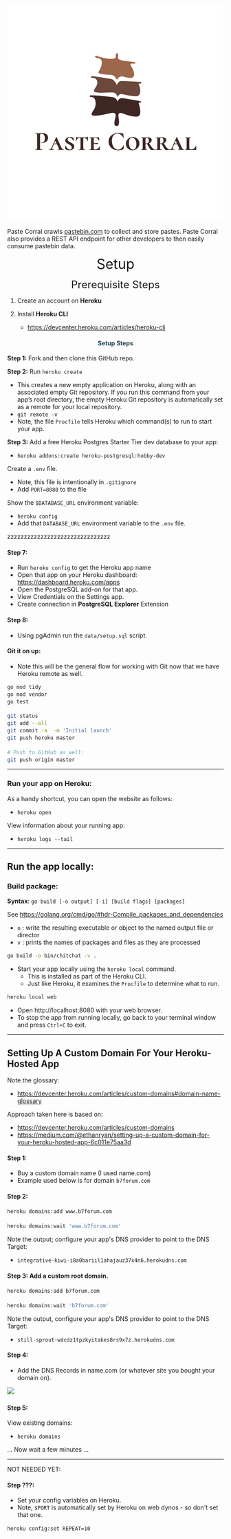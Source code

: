 


<p align="center">  
    <img src=".img/paste-corral-logo.png" alt=""/>
</p>



Paste Corral crawls [pastebin.com](pastebin.com) to collect and store pastes. Paste Corral also provides a REST API endpoint for other developers to then easily consume pastebin data. 


<p align="center">  
    <font size="+3">Setup</font>
</p>


<p align="center">  
    <font size="+2">Prerequisite Steps</font>
</p>

 
1. Create an account on **Heroku**

2. Install **Heroku CLI** 
    - https://devcenter.heroku.com/articles/heroku-cli


<h4 style="text-align: center; color:#264653">
Setup Steps
</h4>

**Step 1:**
Fork and then clone this GitHub repo.


**Step 2:**
Run `heroku create`
- This creates a new empty application on Heroku, along with an associated empty Git repository. If you run this command from your app’s root directory, the empty Heroku Git repository is automatically set as a remote for your local repository.
- `git remote -v`
- Note, the file `Procfile` tells Heroku which command(s) to run to start your app.


**Step 3:**
Add a free Heroku Postgres Starter Tier dev database to your app:
- `heroku addons:create heroku-postgresql:hobby-dev`

Create a `.env` file.
- Note, this file is intentionally in `.gitignore`
- Add `PORT=8080` to the file

Show the `$DATABASE_URL` environment variable:
- `heroku config`
- Add that `DATABASE_URL` environment variable to the `.env` file.




zzzzzzzzzzzzzzzzzzzzzzzzzzzzzzz


#### Step 7:
- Run `heroku config` to get the Heroku app name
- Open that app on your Heroku dashboard: https://dashboard.heroku.com/apps
- Open the PostgreSQL add-on for that app.
- View Credentials on the Settings app.
- Create connection in **PostgreSQL Explorer** Extension

#### Step 8:
- Using pgAdmin run the `data/setup.sql` script.


#### Git it on up:
- Note this will be the general flow for working with Git now that we have Heroku remote as well.

```sh
go mod tidy
go mod vendor
go test

git status
git add --all
git commit -a  -m 'Initial launch'
git push heroku master

# Push to GitHub as well:
git push origin master
```

---

### Run your app on **Heroku**:

As a handy shortcut, you can open the website as follows:
- `heroku open`

View information about your running app:
- `heroku logs --tail`



--- 

## Run the app locally:

### Build package:

**Syntax**: `go build [-o output] [-i] [build flags] [packages]`

See https://golang.org/cmd/go/#hdr-Compile_packages_and_dependencies
- `o` : write the resulting executable or object to the named output file or director
- `v` : prints the names of packages and files as they are processed


```sh
go build -o bin/chitchat -v .
```

- Start your app locally using the `heroku local` command.
    - This is installed as part of the Heroku CLI.
    - Just like Heroku, it examines the `Procfile` to determine what to run.

```sh
heroku local web
```

- Open http://localhost:8080 with your web browser. 
- To stop the app from running locally, go back to your terminal window and press `Ctrl+C` to exit.





---

## Setting Up A Custom Domain For Your Heroku-Hosted App

Note the glossary:
- https://devcenter.heroku.com/articles/custom-domains#domain-name-glossary

Approach taken here is based on:
- https://devcenter.heroku.com/articles/custom-domains
- https://medium.com/@ethanryan/setting-up-a-custom-domain-for-your-heroku-hosted-app-6c011e75aa3d

#### Step 1:
- Buy a custom domain name (I used name.com)
- Example used below is for domain `b7forum.com`

#### Step 2:

```sh
heroku domains:add www.b7forum.com

heroku domains:wait 'www.b7forum.com' 
```

Note the output; configure your app's DNS provider to point to the DNS Target:
- `integrative-kiwi-i8a0bariil1ahajauz37x4n6.herokudns.com`


#### Step 3: Add a custom root domain.

```sh
heroku domains:add b7forum.com

heroku domains:wait 'b7forum.com' 
```

Note the output, configure your app's DNS provider to point to the DNS Target:
- `still-sprout-wdcdz1tpzkyitakes8rs9x7z.herokudns.com`



#### Step 4:
- Add the DNS Records in name.com (or whatever site you bought your domain on).

![](docs/dns.png)


#### Step 5:
View existing domains:
- `heroku domains`

... Now wait a few minutes ...



---
NOT NEEDED YET:

#### Step ???:
 

- Set your config variables on Heroku.
- Note, `$PORT` is automatically set by Heroku on web dynos - so don't set that one.

`heroku config:set REPEAT=10`
